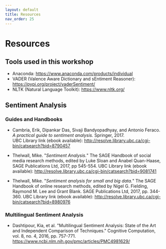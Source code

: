 ```yaml
---
layout: default
title: Resources
nav_order: 25
---
```

# Resources

## Tools used in this workshop
- Anaconda: https://www.anaconda.com/products/individual 
- VADER (Valence Aware Dictionary and sEntiment Reasoner): https://pypi.org/project/vaderSentiment/
- NLTK (Natural Language Toolkit): https://www.nltk.org/

## Sentiment Analysis 
### Guides and Handbooks 

- Cambria, Erik, Dipankar Das, Sivaji Bandyopadhyay, and Antonio Feraco.  _A practical guide to sentiment analysis._ Springer, 2017.  
UBC Library link (ebook available): <http://resolve.library.ubc.ca/cgi-bin/catsearch?bid=8790457>

- Thelwall, Mike. "_Sentiment Analysis._" The SAGE Handbook of social media research methods, edited by Luke Sloan and Anabel Quan-Haase, SAGE Publications Ltd, 2017, pp 545-554. 
UBC Library link (ebook available): <http://resolve.library.ubc.ca/cgi-bin/catsearch?bid=9081741>

- Thelwall, Mike.  "_Sentiment analysis for small and big data._" The SAGE Handbook of online research methods, edited by Nigel G. Fielding, Raymond M. Lee and Grant Blank. SAGE Publications Ltd, 2017, pp. 344-360. 
UBC Library link (ebook available): <http://resolve.library.ubc.ca/cgi-bin/catsearch?bid=8980976>  

### Multilingual Sentiment Analysis

- Dashtipour, Kia, et al. "Multilingual Sentiment Analysis: State of the Art and Independent Comparison of Techniques." Cognitive Computation, vol. 8, no. 4, 2016, pp. 757-771. https://www.ncbi.nlm.nih.gov/pmc/articles/PMC4981629/



